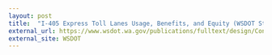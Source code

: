 ```yaml
---
layout: post
title:  "I-405 Express Toll Lanes Usage, Benefits, and Equity (WSDOT Study through Data Science for Social Good)"
external_url: https://www.wsdot.wa.gov/publications/fulltext/design/ConsultantSrvs/I-405ExpressTollLanes.pdf
external_site: WSDOT
---
```

